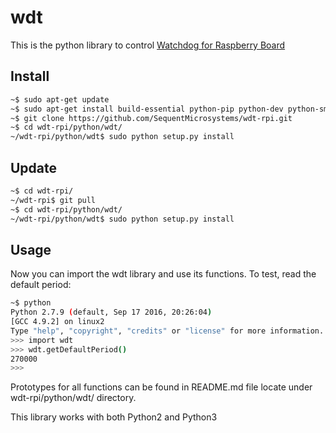 # wdt

This is the python library to control [Watchdog for Raspberry Board](https://www.sequentmicrosystems.com/)

## Install

```bash
~$ sudo apt-get update
~$ sudo apt-get install build-essential python-pip python-dev python-smbus git
~$ git clone https://github.com/SequentMicrosystems/wdt-rpi.git
~$ cd wdt-rpi/python/wdt/
~/wdt-rpi/python/wdt$ sudo python setup.py install
```
## Update

```bash
~$ cd wdt-rpi/
~/wdt-rpi$ git pull
~$ cd wdt-rpi/python/wdt/
~/wdt-rpi/python/wdt$ sudo python setup.py install
```

## Usage 

Now you can import the wdt library and use its functions. To test, read the default period:

```bash
~$ python
Python 2.7.9 (default, Sep 17 2016, 20:26:04)
[GCC 4.9.2] on linux2
Type "help", "copyright", "credits" or "license" for more information.
>>> import wdt
>>> wdt.getDefaultPeriod()
270000
>>>
```
Prototypes for all functions can be found in README.md file locate under wdt-rpi/python/wdt/ directory. 

This library works with both Python2 and Python3
